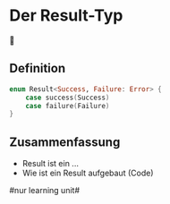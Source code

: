 # Der Result-Typ
🎉

## Definition

```swift
enum Result<Success, Failure: Error> {
    case success(Success)
    case failure(Failure)
}
```

## Zusammenfassung
- Result ist ein ...
- Wie ist ein Result aufgebaut (Code)


#nur learning unit#